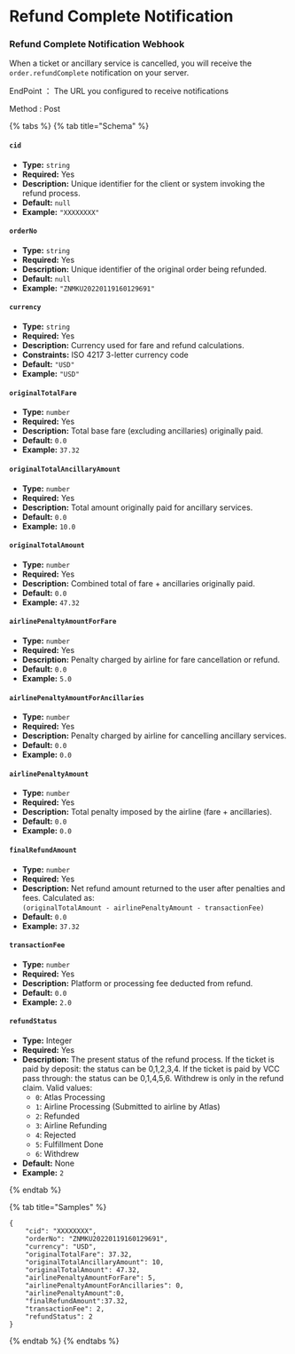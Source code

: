 # Refund Complete Notification

### Refund Complete Notification Webhook

When a ticket or ancillary service is cancelled, you will receive the `order.refundComplete` notification on your server.

EndPoint ： The URL you configured to receive notifications

Method : Post

{% tabs %}
{% tab title="Schema" %}

#### `cid`
- **Type:** `string`  
- **Required:** Yes  
- **Description:** Unique identifier for the client or system invoking the refund process.  
- **Default:** `null`  
- **Example:** `"XXXXXXXX"`

#### `orderNo`
- **Type:** `string`  
- **Required:** Yes  
- **Description:** Unique identifier of the original order being refunded.  
- **Default:** `null`  
- **Example:** `"ZNMKU20220119160129691"`

#### `currency`
- **Type:** `string`  
- **Required:** Yes  
- **Description:** Currency used for fare and refund calculations.  
- **Constraints:** ISO 4217 3-letter currency code  
- **Default:** `"USD"`  
- **Example:** `"USD"`

#### `originalTotalFare`
- **Type:** `number`  
- **Required:** Yes  
- **Description:** Total base fare (excluding ancillaries) originally paid.  
- **Default:** `0.0`  
- **Example:** `37.32`

#### `originalTotalAncillaryAmount`
- **Type:** `number`  
- **Required:** Yes  
- **Description:** Total amount originally paid for ancillary services.  
- **Default:** `0.0`  
- **Example:** `10.0`

#### `originalTotalAmount`
- **Type:** `number`  
- **Required:** Yes  
- **Description:** Combined total of fare + ancillaries originally paid.  
- **Default:** `0.0`  
- **Example:** `47.32`

#### `airlinePenaltyAmountForFare`
- **Type:** `number`  
- **Required:** Yes  
- **Description:** Penalty charged by airline for fare cancellation or refund.  
- **Default:** `0.0`  
- **Example:** `5.0`

#### `airlinePenaltyAmountForAncillaries`
- **Type:** `number`  
- **Required:** Yes  
- **Description:** Penalty charged by airline for cancelling ancillary services.  
- **Default:** `0.0`  
- **Example:** `0.0`

#### `airlinePenaltyAmount`
- **Type:** `number`  
- **Required:** Yes  
- **Description:** Total penalty imposed by the airline (fare + ancillaries).  
- **Default:** `0.0`  
- **Example:** `0.0`

#### `finalRefundAmount`
- **Type:** `number`  
- **Required:** Yes  
- **Description:** Net refund amount returned to the user after penalties and fees. Calculated as:  
  `(originalTotalAmount - airlinePenaltyAmount - transactionFee)`   
- **Default:** `0.0`  
- **Example:** `37.32`

#### `transactionFee`
- **Type:** `number`  
- **Required:** Yes  
- **Description:** Platform or processing fee deducted from refund.  
- **Default:** `0.0`  
- **Example:** `2.0`

#### `refundStatus`
- **Type:** Integer  
- **Required:** Yes  
- **Description:** The present status of the refund process. If the ticket is paid by deposit: the status can be 0,1,2,3,4. If the ticket is paid by VCC pass through: the status can be 0,1,4,5,6. Withdrew is only in the refund claim.
  Valid values:
  - `0`: Atlas Processing
  - `1`: Airline Processing (Submitted to airline by Atlas)
  - `2`: Refunded
  - `3`: Airline Refunding
  - `4`: Rejected
  - `5`: Fulfillment Done
  - `6`: Withdrew  
- **Default:** None  
- **Example:** `2`

{% endtab %}

{% tab title="Samples" %}
```
{
    "cid": "XXXXXXXX",
    "orderNo": "ZNMKU20220119160129691",
    "currency": "USD",
    "originalTotalFare": 37.32,
    "originalTotalAncillaryAmount": 10,
    "originalTotalAmount": 47.32,
    "airlinePenaltyAmountForFare": 5,
    "airlinePenaltyAmountForAncillaries": 0,
    "airlinePenaltyAmount":0,
    "finalRefundAmount":37.32,
    "transactionFee": 2,
    "refundStatus": 2
}
```
{% endtab %}
{% endtabs %}
